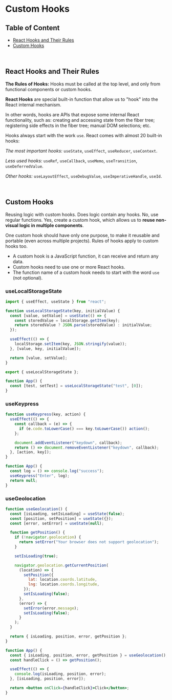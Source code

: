 # Custom Hooks

## Table of Content

- [React Hooks and Their Rules](#react-hooks-and-their-rules)
- [Custom Hooks](#custom-hooks)

<br>

## React Hooks and Their Rules

**The Rules of Hooks:** Hooks must be called at the top level, and only from functional components or custom hooks.

**React Hooks** are special built-in function that allow us to "hook" into the React internal mechanism.

In other words, hooks are APIs that expose some internal React functionality, such as: creating and accessing state from the fiber tree; registering side effects in the fiber tree; manual DOM selections; etc.

Hooks always start with the work `use`. React comes with almost 20 built-in hooks:

_The most important hooks:_ `useState`, `useEffect`, `useReducer`, `useContext`.

_Less used hooks:_ `useRef`, `useCallback`, `useMemo`, `useTransition`, `useDeferredValue`.

_Other hooks:_ `useLayoutEffect`, `useDebugValue`, `useImperativeHandle`, `useId`.

<br>

## Custom Hooks

Reusing logic with custom hooks. Does logic contain any hooks. No, use regular functions. Yes, create a custom hook, which allows us to **reuse non-visual logic in multiple components**.

One custom hook should have only one purpose, to make it reusable and portable (even across multiple projects). Rules of hooks apply to custom hooks too.

- A custom hook is a JavaScript function, it can receive and return any data.
- Custom hooks need to use one or more React hooks.
- The function name of a custom hook needs to start with the word `use` (not optional).

### useLocalStorageState

```jsx
import { useEffect, useState } from "react";

function useLocalStorageState(key, initialValue) {
  const [value, setValue] = useState(() => {
    const storedValue = localStorage.getItem(key);
    return storedValue ? JSON.parse(storedValue) : initialValue;
  });

  useEffect(() => {
    localStorage.setItem(key, JSON.stringify(value));
  }, [value, key, initialValue]);

  return [value, setValue];
}

export { useLocalStorageState };

function App() {
  const [test, setTest] = useLocalStorageState("test", [0]);
}
```

### useKeypress

```jsx
function useKeypress(key, action) {
  useEffect(() => {
    const callback = (e) => {
      if (e.code.toLowerCase() === key.toLowerCase()) action();
    };

    document.addEventListener("keydown", callback);
    return () => document.removeEventListener("keydown", callback);
  }, [action, key]);
}

function App() {
  const log = () => console.log("success");
  useKeypress("Enter", log);
  return null;
}
```

### useGeolocation

```jsx
function useGeolocation() {
  const [isLoading, setIsLoading] = useState(false);
  const [position, setPosition] = useState({});
  const [error, setError] = useState(null);

  function getPosition() {
    if (!navigator.geolocation) {
      return setError("Your browser does not support geolocation");
    }

    setIsLoading(true);

    navigator.geolocation.getCurrentPosition(
      (location) => {
        setPosition({
          lat: location.coords.latitude,
          lng: location.coords.longitude,
        });
        setIsLoading(false);
      },
      (error) => {
        setError(error.message);
        setIsLoading(false);
      }
    );
  }

  return { isLoading, position, error, getPosition };
}

function App() {
  const { isLoading, position, error, getPosition } = useGeolocation();
  const handleClick = () => getPosition();

  useEffect(() => {
    console.log(isLoading, position, error);
  }, [isLoading, position, error]);

  return <button onClick={handleClick}>Click</button>;
}
```
